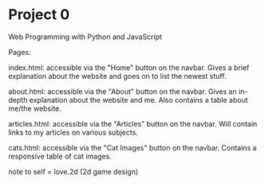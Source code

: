 # Project 0

Web Programming with Python and JavaScript

Pages:

index.html: accessible via the "Home" button on the navbar. Gives a brief explanation about the website and goes on to list the newest stuff.

about.html: accessible via the "About" button on the navbar. Gives an in-depth explanation about the website and me. Also contains a table about me/the website.

articles.html: accessible via the "Articles" button on the navbar. Will contain links to my articles on various subjects.

cats.html: accessible via the "Cat Images" button on the navbar. Contains a responsive table of cat images.


note to self = love.2d (2d game design)
